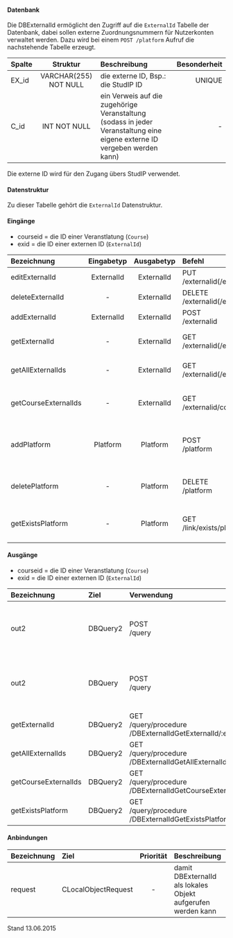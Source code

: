 #### Datenbank
Die DBExternalId ermöglicht den Zugriff auf die `ExternalId` Tabelle der Datenbank, dabei sollen
externe Zuordnungsnummern für Nutzerkonten verwaltet werden.
Dazu wird bei einem `POST /platform` Aufruf die nachstehende Tabelle erzeugt.

| Spalte        | Struktur  | Beschreibung | Besonderheit |
| :------       |:---------:| :------------| -----------: |
|EX_id|VARCHAR(255) NOT NULL| die externe ID, Bsp.: die StudIP ID |UNIQUE|
|C_id|INT NOT NULL| ein Verweis auf die zugehörige Veranstaltung (sodass in jeder Veranstaltung eine eigene externe ID vergeben werden kann) |-|

Die externe ID wird für den Zugang übers StudIP verwendet.

#### Datenstruktur
Zu dieser Tabelle gehört die `ExternalId` Datenstruktur.

#### Eingänge
- courseid = die ID einer Veranstlatung (`Course`)
- exid = die ID einer externen ID (`ExternalId`)

| Bezeichnung  | Eingabetyp  | Ausgabetyp | Befehl | Beschreibung |
| :----------- |:-----------:| :---------:| :----- | :----------- |
|editExternalId|ExternalId|ExternalId|PUT<br>/externalid(/externalid)/:exid| editiert eine existierende ID |
|deleteExternalId|-|ExternalId|DELETE<br>/externalid(/externalid)/:exid| entfernt die ID |
|addExternalId|ExternalId|ExternalId|POST<br>/externalid| fügt eine neue ein |
|getExternalId|-|ExternalId|GET<br>/externalid(/externalid)/:exid| gibt eine einzelne ID zurück |
|getAllExternalIds|-|ExternalId|GET<br>/externalid(/externalid)| gibt alle IDs zurück (für alle Veranstaltungen) |
|getCourseExternalIds|-|ExternalId|GET<br>/externalid/course/:courseid| die die IDs einer bestimmten Veranstaltung aus |
|addPlatform|Platform|Platform|POST<br>/platform|installiert dies zugehörige Tabelle und die Prozeduren für diese Plattform|
|deletePlatform|-|Platform|DELETE<br>/platform|entfernt die Tabelle und Prozeduren aus der Plattform|
|getExistsPlatform|-|Platform|GET<br>/link/exists/platform| prüft, ob die Tabelle und die Prozeduren existieren |

#### Ausgänge
- courseid = die ID einer Veranstlatung (`Course`)
- exid = die ID einer externen ID (`ExternalId`)

| Bezeichnung  | Ziel  | Verwendung | Beschreibung |
| :----------- |:----- | :--------- | :----------- |
|out2|DBQuery2|POST<br>/query| wird für EDIT, DELETE<br>und POST<br>SQL-Templates verwendet |
|out2|DBQuery|POST<br>/query| wird für EDIT, DELETE<br>und POST<br>SQL-Templates verwendet |
|getExternalId|DBQuery2|GET<br>/query/procedure<br>/DBExternalIdGetExternalId/:exid| Prozeduraufruf |
|getAllExternalIds|DBQuery2|GET<br>/query/procedure<br>/DBExternalIdGetAllExternalIds| Prozeduraufruf |
|getCourseExternalIds|DBQuery2|GET<br>/query/procedure<br>/DBExternalIdGetCourseExternalIds/:courseid| Prozeduraufruf |
|getExistsPlatform|DBQuery2|GET<br>/query/procedure<br>/DBExternalIdGetExistsPlatform| Prozeduraufruf |

#### Anbindungen
| Bezeichnung  | Ziel  | Priorität | Beschreibung |
| :----------- |:----- | :--------:| :------------|
|request|CLocalObjectRequest|-| damit DBExternalId als lokales Objekt aufgerufen werden kann |

Stand 13.06.2015